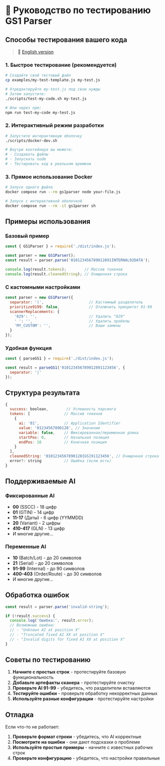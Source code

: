 # 🧪 Руководство по тестированию GS1 Parser

## Способы тестирования вашего кода

> 📖 [English version](TESTING_GUIDE_EN.md)

### 1. Быстрое тестирование (рекомендуется)

```bash
# Создайте свой тестовый файл
cp examples/my-test-template.js my-test.js

# Отредактируйте my-test.js под свои нужды
# Затем запустите:
./scripts/test-my-code.sh my-test.js

# Или через npm:
npm run test-my-code my-test.js
```

### 2. Интерактивный режим разработки

```bash
# Запустите интерактивную оболочку
./scripts/docker-dev.sh

# Внутри контейнера вы можете:
# - Создавать файлы
# - Запускать node
# - Тестировать код в реальном времени
```

### 3. Прямое использование Docker

```bash
# Запуск одного файла
docker compose run --rm gs1parser node your-file.js

# Запуск с интерактивной оболочкой
docker compose run --rm -it gs1parser sh
```

## Примеры использования

### Базовый пример

```javascript
const { GS1Parser } = require('./dist/index.js');

const parser = new GS1Parser();
const result = parser.parse('010123456789012891INTERNAL92DATA');

console.log(result.tokens);        // Массив токенов
console.log(result.cleanedString); // Очищенная строка
```

### С кастомными настройками

```javascript
const parser = new GS1Parser({
  separator: '|',                    // Кастомный разделитель
  prioritize9199: false,             // Отключить приоритет 91-99
  scannerReplacements: {
    '029': '',                       // Удалить "029"
    ' ': '',                         // Удалить пробелы
    'MY_CUSTOM': '',                 // Ваши замены
  }
});
```

### Удобная функция

```javascript
const { parseGS1 } = require('./dist/index.js');

const result = parseGS1('010123456789012891123456', {
  separator: '|'
});
```

## Структура результата

```javascript
{
  success: boolean,        // Успешность парсинга
  tokens: [               // Массив токенов
    {
      ai: '01',           // Application Identifier
      value: '01234567890128', // Значение
      variable: false,    // Фиксированная/переменная длина
      startPos: 0,        // Начальная позиция
      endPos: 16          // Конечная позиция
    }
  ],
  cleanedString: '0101234567890128{GS}91123456', // Очищенная строка
  error?: string          // Ошибка (если есть)
}
```

## Поддерживаемые AI

### Фиксированные AI
- **00** (SSCC) - 18 цифр
- **01** (GTIN) - 14 цифр
- **11-17** (Даты) - 6 цифр (YYMMDD)
- **20** (Variant) - 2 цифры
- **410-417** (GLN) - 13 цифр
- И многие другие...

### Переменные AI
- **10** (Batch/Lot) - до 20 символов
- **21** (Serial) - до 20 символов
- **91-99** (Internal) - до 90 символов
- **400-403** (Order/Route) - до 30 символов
- И многие другие...

## Обработка ошибок

```javascript
const result = parser.parse('invalid-string');

if (!result.success) {
  console.log('Ошибка:', result.error);
  // Возможные ошибки:
  // - "Unknown AI at position X"
  // - "Truncated fixed AI XX at position X"
  // - "Invalid digits for fixed AI XX at position X"
}
```

## Советы по тестированию

1. **Начните с простых строк** - протестируйте базовую функциональность
2. **Добавьте артефакты сканера** - протестируйте очистку
3. **Проверьте AI 91-99** - убедитесь, что разделители вставляются
4. **Тестируйте ошибки** - проверьте обработку некорректных данных
5. **Используйте разные конфигурации** - протестируйте настройки

## Отладка

Если что-то не работает:

1. **Проверьте формат строки** - убедитесь, что AI корректные
2. **Посмотрите на ошибки** - они дают подсказки о проблеме
3. **Используйте простые примеры** - начните с известных рабочих строк
4. **Проверьте конфигурацию** - убедитесь, что настройки правильные
